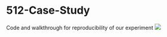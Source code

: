 # 512-Case-Study
Code and walkthrough for reproducibility of our experiment
![](https://m.economictimes.com/thumb/msid-76622119,width-1200,height-900,resizemode-4,imgsize-701969/oil-shutterstock_1027684948.jpg)
